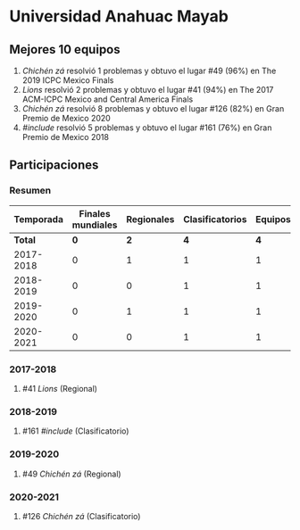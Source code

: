 # Universidad Anahuac Mayab

## Mejores 10 equipos

1. _Chichén <int> zá_ resolvió 1 problemas y obtuvo el lugar #49 (96%) en The 2019 ICPC Mexico Finals
1. _Lions_ resolvió 2 problemas y obtuvo el lugar #41 (94%) en The 2017 ACM-ICPC Mexico and Central America Finals
1. _Chichén <int> zá_ resolvió 8 problemas y obtuvo el lugar #126 (82%) en Gran Premio de Mexico 2020
1. _#include <BAD>_ resolvió 5 problemas y obtuvo el lugar #161 (76%) en Gran Premio de Mexico 2018

## Participaciones

### Resumen

| Temporada | Finales mundiales | Regionales | Clasificatorios | Equipos |
| --- | --- | --- | --- | --- |
| **Total** | **0** | **2** | **4** | **4** |
| 2017-2018 | 0 | 1 | 1 | 1 |
| 2018-2019 | 0 | 0 | 1 | 1 |
| 2019-2020 | 0 | 1 | 1 | 1 |
| 2020-2021 | 0 | 0 | 1 | 1 |

### 2017-2018

1. #41 _Lions_ (Regional)

### 2018-2019

1. #161 _#include <BAD>_ (Clasificatorio)

### 2019-2020

1. #49 _Chichén <int> zá_ (Regional)

### 2020-2021

1. #126 _Chichén <int> zá_ (Clasificatorio)



